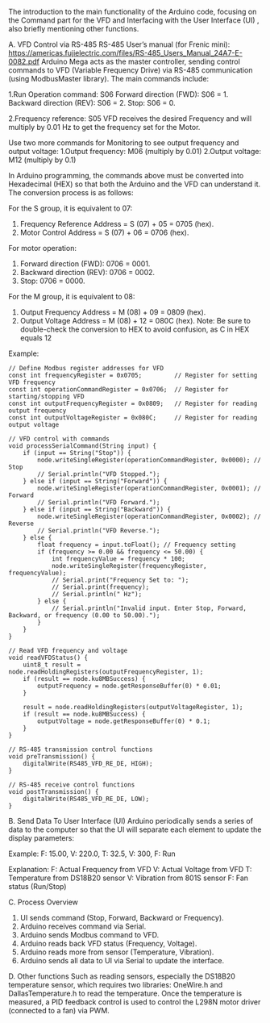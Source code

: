 The introduction to the main functionality of the Arduino code, focusing on the Command part for the VFD and Interfacing with the User Interface (UI) , also briefly mentioning other functions.

A. VFD Control via RS-485
RS-485 User’s manual (for Frenic mini): https://americas.fujielectric.com/files/RS-485_Users_Manual_24A7-E-0082.pdf
Arduino Mega acts as the master controller, sending control commands to VFD (Variable Frequency Drive) via RS-485 communication (using ModbusMaster library). The main commands include:

1.Run Operation command: S06
Forward direction (FWD): S06 = 1.
Backward direction (REV): S06 = 2.
Stop: S06 = 0.

2.Frequency reference: S05
VFD receives the desired Frequency and will multiply by 0.01 Hz to get the frequency set for the Motor.

Use two more commands for Monitoring to see output frequency and output voltage:
1.Output frequency: M06 (multiply by 0.01)
2.Output voltage: M12 (multiply by 0.1)

In Arduino programming, the commands above must be converted into Hexadecimal (HEX) so that both the Arduino and the VFD can understand it. The conversion process is as follows:

For the S group, it is equivalent to 07:
1. Frequency Reference Address = S (07) + 05 = 0705 (hex).
2. Motor Control Address = S (07) + 06 = 0706 (hex).

For motor operation:
1. Forward direction (FWD): 0706 = 0001.
2. Backward direction (REV): 0706 = 0002.
3. Stop: 0706 = 0000.

For the M group, it is equivalent to 08:
1. Output Frequency Address = M (08) + 09 = 0809 (hex).
2. Output Voltage Address = M (08) + 12 = 080C (hex).
Note: Be sure to double-check the conversion to HEX to avoid confusion, as C in HEX equals 12

Example:
```
// Define Modbus register addresses for VFD
const int frequencyRegister = 0x0705;         // Register for setting VFD frequency
const int operationCommandRegister = 0x0706;  // Register for starting/stopping VFD
const int outputFrequencyRegister = 0x0809;   // Register for reading output frequency
const int outputVoltageRegister = 0x080C;     // Register for reading output voltage

// VFD control with commands
void processSerialCommand(String input) {
    if (input == String("Stop")) {
        node.writeSingleRegister(operationCommandRegister, 0x0000); // Stop
        // Serial.println("VFD Stopped.");
    } else if (input == String("Forward")) {
        node.writeSingleRegister(operationCommandRegister, 0x0001); // Forward
        // Serial.println("VFD Forward.");
    } else if (input == String("Backward")) {
        node.writeSingleRegister(operationCommandRegister, 0x0002); // Reverse
        // Serial.println("VFD Reverse.");
    } else {
        float frequency = input.toFloat(); // Frequency setting
        if (frequency >= 0.00 && frequency <= 50.00) {
            int frequencyValue = frequency * 100;
            node.writeSingleRegister(frequencyRegister, frequencyValue);
            // Serial.print("Frequency Set to: ");
            // Serial.print(frequency);
            // Serial.println(" Hz");
        } else {
            // Serial.println("Invalid input. Enter Stop, Forward, Backward, or frequency (0.00 to 50.00).");
        }
    }
}

// Read VFD frequency and voltage
void readVFDStatus() {
    uint8_t result = node.readHoldingRegisters(outputFrequencyRegister, 1);
    if (result == node.ku8MBSuccess) {
        outputFrequency = node.getResponseBuffer(0) * 0.01;
    }

    result = node.readHoldingRegisters(outputVoltageRegister, 1);
    if (result == node.ku8MBSuccess) {
        outputVoltage = node.getResponseBuffer(0) * 0.1;
    }
}

// RS-485 transmission control functions
void preTransmission() {
    digitalWrite(RS485_VFD_RE_DE, HIGH);
}

// RS-485 receive control functions
void postTransmission() {
    digitalWrite(RS485_VFD_RE_DE, LOW);
}
```

B. Send Data To User Interface (UI)
Arduino periodically sends a series of data to the computer so that the UI will separate each element to update the display parameters:

Example: F: 15.00, V: 220.0, T: 32.5, V: 300, F: Run

Explanation:
F: Actual Frequency from VFD
V: Actual Voltage from VFD
T: Temperature from DS18B20 sensor
V: Vibration from 801S sensor
F: Fan status (Run/Stop)

C. Process Overview
1. UI sends command (Stop, Forward, Backward or Frequency).
2. Arduino receives command via Serial.
3. Arduino sends Modbus command to VFD.
4. Arduino reads back VFD status (Frequency, Voltage).
5. Arduino reads more from sensor (Temperature, Vibration).
6. Arduino sends all data to UI via Serial to update the interface.

D. Other functions
Such as reading sensors, especially the DS18B20 temperature sensor, which requires two libraries: OneWire.h and DallasTemperature.h to read the temperature.
Once the temperature is measured, a PID feedback control is used to control the L298N motor driver (connected to a fan) via PWM.

